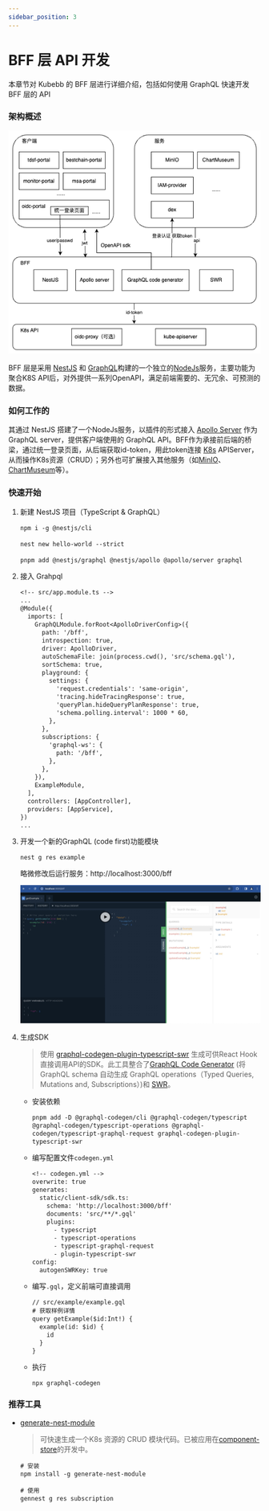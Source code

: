 ```yaml
---
sidebar_position: 3
---
```


# BFF 层 API 开发

本章节对 Kubebb 的 BFF 层进行详细介绍，包括如何使用 GraphQL 快速开发 BFF 层的 API

### 架构概述

![BFF架构图](images/bff_lowcode.png)

BFF 层是采用 [NestJS](https://docs.nestjs.com/) 和 [GraphQL](https://graphql.cn/)构建的一个独立的[NodeJs](https://nodejs.org/en/about)服务，主要功能为聚合K8S API后，对外提供一系列OpenAPI，满足前端需要的、无冗余、可预测的数据。

### 如何工作的

其通过 NestJS 搭建了一个NodeJs服务，以插件的形式接入 [Apollo Server](https://www.apollographql.com/docs/apollo-server/) 作为 GraphQL server，提供客户端使用的 GraphQL API。BFF作为承接前后端的桥梁，通过统一登录页面，从后端获取id-token，用此token连接 [K8s](https://kubernetes.io/) APIServer，从而操作K8s资源（CRUD）；另外也可扩展接入其他服务（如[MinIO](https://minio.org.cn/)、[ChartMuseum](https://chartmuseum.com/)等）。


### 快速开始

1. 新建 NestJS 项目（TypeScript & GraphQL）

    ```shell
    npm i -g @nestjs/cli

    nest new hello-world --strict

    pnpm add @nestjs/graphql @nestjs/apollo @apollo/server graphql
    ```

2. 接入 Grahpql

    ```
    <!-- src/app.module.ts -->
    ...
    @Module({
      imports: [
        GraphQLModule.forRoot<ApolloDriverConfig>({
          path: '/bff',
          introspection: true,
          driver: ApolloDriver,
          autoSchemaFile: join(process.cwd(), 'src/schema.gql'),
          sortSchema: true,
          playground: {
            settings: {
              'request.credentials': 'same-origin',
              'tracing.hideTracingResponse': true,
              'queryPlan.hideQueryPlanResponse': true,
              'schema.polling.interval': 1000 * 60,
            },
          },
          subscriptions: {
            'graphql-ws': {
              path: '/bff',
            },
          },
        }),
        ExampleModule,
      ],
      controllers: [AppController],
      providers: [AppService],
    })
    ...
    ```

3. 开发一个新的GraphQL (code first)功能模块

    ```shell
    nest g res example
    ```

    略微修改后运行服务：http://localhost:3000/bff

    ![运行后可查看调试](images/playground_graphql.jpg)


4. 生成SDK

    > 使用 [graphql-codegen-plugin-typescript-swr](https://the-guild.dev/blog/graphql-codegen-plugin-typescript-swr) 生成可供React Hook直接调用API的SDK。此工具整合了[GraphQL Code Generator](https://the-guild.dev/graphql/codegen) (将 GraphQL schema 自动生成 GraphQL operations（Typed Queries, Mutations and, Subscriptions）)和 [SWR](https://swr.vercel.app/)。

    * 安装依赖

      ```shell
      pnpm add -D @graphql-codegen/cli @graphql-codegen/typescript @graphql-codegen/typescript-operations @graphql-codegen/typescript-graphql-request graphql-codegen-plugin-typescript-swr
      ```

    * 编写配置文件`codegen.yml`

      ```
      <!-- codegen.yml -->
      overwrite: true
      generates:
        static/client-sdk/sdk.ts:
          schema: 'http://localhost:3000/bff'
          documents: 'src/**/*.gql'
          plugins:
            - typescript
            - typescript-operations
            - typescript-graphql-request
            - plugin-typescript-swr
      config:
        autogenSWRKey: true
      ```

    * 编写`.gql`，定义前端可直接调用

      ```
      // src/example/example.gql
      # 获取样例详情
      query getExample($id:Int!) {
        example(id: $id) {
          id
        }
      }
      ```

    * 执行

      ```shell
      npx graphql-codegen
      ```

### 推荐工具

  * [generate-nest-module](https://github.com/dayuy/ast-auto-generate)

    > 可快速生成一个K8s 资源的 CRUD 模块代码。已被应用在[component-store](https://github.com/kubebb/component-store/tree/main/packages/bff-server/src/subscription)的开发中。

    ```shell
    # 安装
    npm install -g generate-nest-module

    # 使用
    gennest g res subscription
    ```
